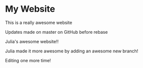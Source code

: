 # My Website

This is a really awesome website

Updates made on master on GitHub before rebase

Julia's awesome website!!

Julia made it more awesome by adding an awesome new branch!

Editing one more time!
